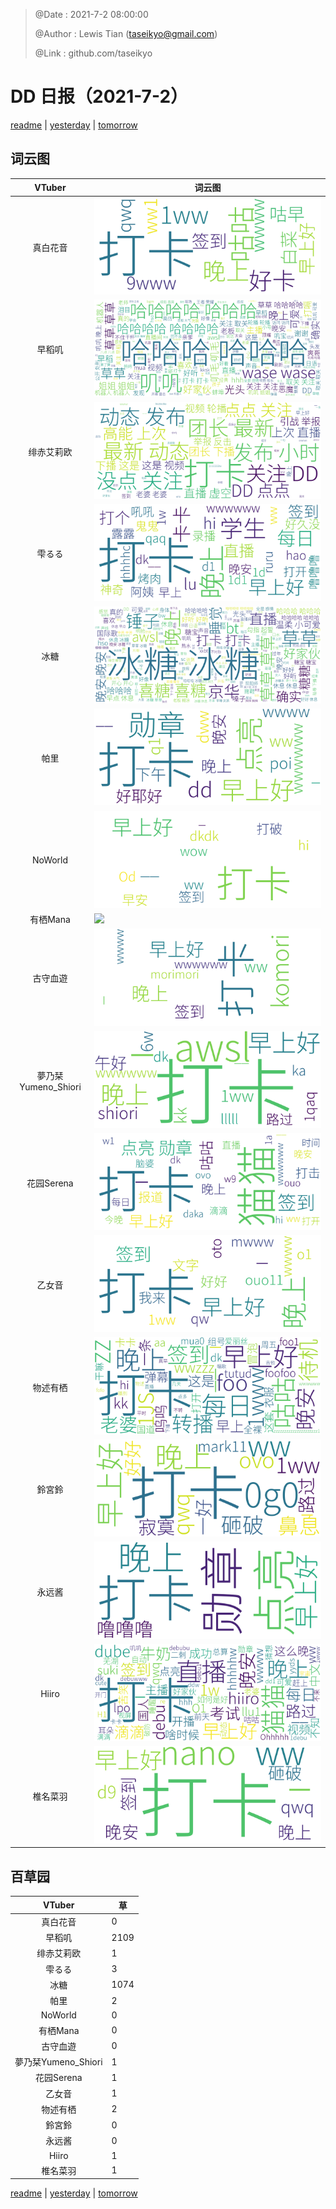 > @Date    : 2021-7-2 08:00:00
>
> @Author  : Lewis Tian (taseikyo@gmail.com)
>
> @Link    : github.com/taseikyo

# DD 日报（2021-7-2）

[readme](../README.md) | [yesterday](2021-7-1.md) | [tomorrow](2021-7-3.md)

## 词云图

|VTuber|词云图|
|:-:|-|
|真白花音|![](../../images/daily/21402309_2021-7-2_purge_wordcloud.png)|
|早稻叽|![](../../images/daily/41682_2021-7-2_purge_wordcloud.png)|
|绯赤艾莉欧|![](../../images/daily/21396545_2021-7-2_purge_wordcloud.png)|
|雫るる|![](../../images/daily/21013446_2021-7-2_purge_wordcloud.png)|
|冰糖|![](../../images/daily/876396_2021-7-2_purge_wordcloud.png)|
|帕里|![](../../images/daily/4895312_2021-7-2_purge_wordcloud.png)|
|NoWorld|![](../../images/daily/21448649_2021-7-2_purge_wordcloud.png)|
|有栖Mana|![](../../images/daily/6542258_2021-7-2_purge_wordcloud.png)|
|古守血遊|![](../../images/daily/8725120_2021-7-2_purge_wordcloud.png)|
|夢乃栞Yumeno_Shiori|![](../../images/daily/14052636_2021-7-2_purge_wordcloud.png)|
|花园Serena|![](../../images/daily/14327465_2021-7-2_purge_wordcloud.png)|
|乙女音|![](../../images/daily/21320551_2021-7-2_purge_wordcloud.png)|
|物述有栖|![](../../images/daily/21449083_2021-7-2_purge_wordcloud.png)|
|鈴宮鈴|![](../../images/daily/21685677_2021-7-2_purge_wordcloud.png)|
|永远酱|![](../../images/daily/21701071_2021-7-2_purge_wordcloud.png)|
|Hiiro|![](../../images/daily/21919321_2021-7-2_purge_wordcloud.png)|
|椎名菜羽|![](../../images/daily/22347054_2021-7-2_purge_wordcloud.png)|

## 百草园

|VTuber|草|
|:-:|-|
|真白花音|0|
|早稻叽|2109|
|绯赤艾莉欧|1|
|雫るる|3|
|冰糖|1074|
|帕里|2|
|NoWorld|0|
|有栖Mana|0|
|古守血遊|0|
|夢乃栞Yumeno_Shiori|1|
|花园Serena|1|
|乙女音|1|
|物述有栖|2|
|鈴宮鈴|0|
|永远酱|0|
|Hiiro|1|
|椎名菜羽|1|

[readme](../README.md) | [yesterday](2021-7-1.md) | [tomorrow](2021-7-3.md)

